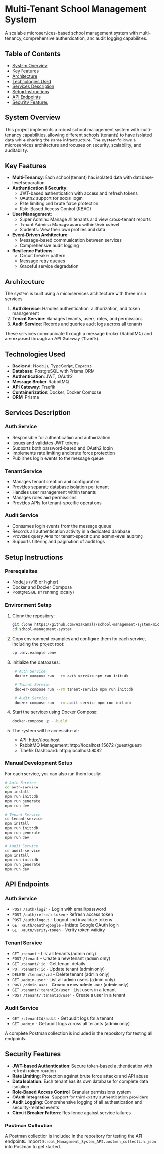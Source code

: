 # Multi-Tenant School Management System

A scalable microservices-based school management system with multi-tenancy, comprehensive authentication, and audit logging capabilities.

## Table of Contents

- [System Overview](#system-overview)
- [Key Features](#key-features)
- [Architecture](#architecture)
- [Technologies Used](#technologies-used)
- [Services Description](#services-description)
- [Setup Instructions](#setup-instructions)
- [API Endpoints](#api-endpoints)
- [Security Features](#security-features)

## System Overview

This project implements a robust school management system with multi-tenancy capabilities, allowing different schools (tenants) to have isolated data while sharing the same infrastructure. The system follows a microservices architecture and focuses on security, scalability, and auditability.

## Key Features

- **Multi-Tenancy**: Each school (tenant) has isolated data with database-level separation
- **Authentication & Security**:
  - JWT-based authentication with access and refresh tokens
  - OAuth2 support for social login
  - Rate limiting and brute force protection
  - Role-Based Access Control (RBAC)
- **User Management**:
  - Super Admins: Manage all tenants and view cross-tenant reports
  - Tenant Admins: Manage users within their school
  - Students: View their own profiles and data
- **Event-Driven Architecture**:
  - Message-based communication between services
  - Comprehensive audit logging
- **Resilience Patterns**:
  - Circuit breaker pattern
  - Message retry queues
  - Graceful service degradation

## Architecture

The system is built using a microservices architecture with three main services:

1. **Auth Service**: Handles authentication, authorization, and token management
2. **Tenant Service**: Manages tenants, users, roles, and permissions 
3. **Audit Service**: Records and queries audit logs across all tenants

These services communicate through a message broker (RabbitMQ) and are exposed through an API Gateway (Traefik).

## Technologies Used

- **Backend**: Node.js, TypeScript, Express
- **Database**: PostgreSQL with Prisma ORM
- **Authentication**: JWT, OAuth2
- **Message Broker**: RabbitMQ
- **API Gateway**: Traefik
- **Containerization**: Docker, Docker Compose
- **ORM**: Prisma

## Services Description

### Auth Service
- Responsible for authentication and authorization
- Issues and validates JWT tokens
- Supports both password-based and OAuth2 login
- Implements rate limiting and brute force protection
- Publishes login events to the message queue

### Tenant Service
- Manages tenant creation and configuration
- Provides separate database isolation per tenant
- Handles user management within tenants
- Manages roles and permissions
- Provides APIs for tenant-specific operations

### Audit Service
- Consumes login events from the message queue
- Records all authentication activity in a dedicated database
- Provides query APIs for tenant-specific and admin-level auditing
- Supports filtering and pagination of audit logs

## Setup Instructions

### Prerequisites
- Node.js (v18 or higher)
- Docker and Docker Compose
- PostgreSQL (if running locally)

### Environment Setup

1. Clone the repository:
   ```bash
   git clone https://github.com/AzaKamala/school-management-system-microservice.git
   cd school-management-system
   ```

2. Copy environment examples and configure them for each service, including the project root:
   ```bash
   cp .env.example .env
   ```

3. Initialize the databases:
   ```bash
    # Auth Service
    docker-compose run --rm auth-service npm run init:db

    # Tenant Service
    docker-compose run --rm tenant-service npm run init:db

    # Audit Service
    docker-compose run --rm audit-service npm run init:db
   ```

4. Start the services using Docker Compose:
   ```bash
   docker-compose up --build
   ```

5. The system will be accessible at:
   - API: http://localhost
   - RabbitMQ Management: http://localhost:15672 (guest/guest)
   - Traefik Dashboard: http://localhost:8082

### Manual Development Setup

For each service, you can also run them locally:

```bash
# Auth Service
cd auth-service
npm install
npm run init:db
npm run generate
npm run dev

# Tenant Service
cd tenant-service
npm install
npm run init:db
npm run generate
npm run dev

# Audit Service
cd audit-service
npm install
npm run init:db
npm run generate
npm run dev
```

## API Endpoints

### Auth Service
- `POST /auth/login` - Login with email/password
- `POST /auth/refresh-token` - Refresh access token
- `POST /auth/logout` - Logout and invalidate tokens
- `GET /auth/oauth/google` - Initiate Google OAuth login
- `GET /auth/verify-token` - Verify token validity

### Tenant Service
- `GET /tenant` - List all tenants (admin only)
- `POST /tenant` - Create a new tenant (admin only)
- `GET /tenant/:id` - Get tenant details
- `PUT /tenant/:id` - Update tenant (admin only)
- `DELETE /tenant/:id` - Delete tenant (admin only)
- `GET /admin-user` - List all admin users (admin only)
- `POST /admin-user` - Create a new admin user (admin only)
- `GET /tenant/:tenantId/user` - List users in a tenant
- `POST /tenant/:tenantId/user` - Create a user in a tenant

### Audit Service
- `GET /:tenantId/audit` - Get audit logs for a tenant
- `GET /admin` - Get audit logs across all tenants (admin only)

A complete Postman collection is included in the repository for testing all endpoints.

## Security Features

- **JWT-based Authentication**: Secure token-based authentication with refresh token rotation
- **Rate Limiting**: Protection against brute force attacks and API abuse
- **Data Isolation**: Each tenant has its own database for complete data isolation
- **Role-Based Access Control**: Granular permissions system
- **OAuth Integration**: Support for third-party authentication providers
- **Audit Logging**: Comprehensive logging of all authentication and security-related events
- **Circuit Breaker Pattern**: Resilience against service failures

### Postman Collection
A Postman collection is included in the repository for testing the API endpoints. Import `School_Management_System_API.postman_collection.json` into Postman to get started.